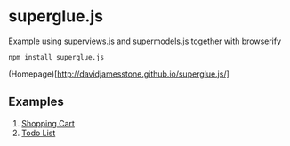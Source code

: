 # superglue.js

Example using superviews.js and supermodels.js together with browserify

`npm install superglue.js`

(Homepage)[http://davidjamesstone.github.io/superglue.js/]

## Examples

1. [Shopping Cart](http://davidjamesstone.github.io/superglue.js/example.html)
2. [Todo List](http://davidjamesstone.github.io/superglue.js/todo.html)
